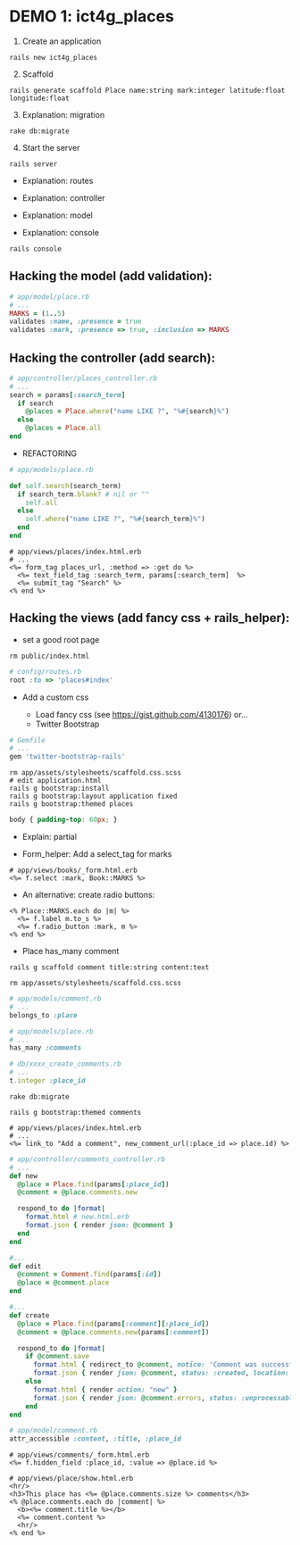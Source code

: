 # DEMO 1: ict4g_places

1. Create an application

```
rails new ict4g_places
```

2. Scaffold

```
rails generate scaffold Place name:string mark:integer latitude:float longitude:float
```

3. Explanation: migration

```
rake db:migrate
```

4. Start the server

```
rails server
```

* Explanation: routes
* Explanation: controller
* Explanation: model

* Explanation: console

```
rails console
```

## Hacking the model (add validation):

```ruby
# app/model/place.rb
# ...
MARKS = (1..5)
validates :name, :presence = true
validates :mark, :presence => true, :inclusion => MARKS
```

## Hacking the controller (add search):

```ruby
# app/controller/places_controller.rb
# ...
search = params[:search_term]
  if search
    @places = Place.where("name LIKE ?", "%#{search}%")
  else
    @places = Place.all
end
```

* REFACTORING

```ruby
# app/models/place.rb

def self.search(search_term)
  if search_term.blank? # nil or ""
    self.all
  else
    self.where("name LIKE ?", "%#{search_term}%")
  end
end
```

```erb
# app/views/places/index.html.erb
# ...
<%= form_tag places_url, :method => :get do %>
  <%= text_field_tag :search_term, params[:search_term]  %>
  <%= submit_tag "Search" %>
<% end %>
```

## Hacking the views (add fancy css + rails_helper):

* set a good root page

```
rm public/index.html
```

```ruby
# config/routes.rb
root :to => 'places#index'
```

* Add a custom css

  * Load fancy css (see https://gist.github.com/4130176) or...
  * Twitter Bootstrap

```ruby
# Gemfile
# ...
gem 'twitter-bootstrap-rails'
```

```
rm app/assets/stylesheets/scaffold.css.scss
# edit application.html
rails g bootstrap:install
rails g bootstrap:layout application fixed
rails g bootstrap:themed places
```

```css
body { padding-top: 60px; }
```

* Explain: partial

* Form_helper: Add a select_tag for marks

```erb
# app/views/books/_form.html.erb
<%= f.select :mark, Book::MARKS %>
```

* An alternative: create radio buttons:

```erb
<% Place::MARKS.each do |m| %>
  <%= f.label m.to_s %>
  <%= f.radio_button :mark, m %>
<% end %>
```

* Place has_many comment

```
rails g scaffold comment title:string content:text
```

```
rm app/assets/stylesheets/scaffold.css.scss
```

```ruby
# app/models/comment.rb
# ...
belongs_to :place
```

```ruby
# app/models/place.rb
# ...
has_many :comments
```

```ruby
# db/xxxx_create_comments.rb
# ...
t.integer :place_id
```

```
rake db:migrate
```

```
rails g bootstrap:themed comments
```

```erb
# app/views/places/index.html.erb
# ...
<%= link_to "Add a comment", new_comment_url(:place_id => place.id) %>
```

```ruby
# app/controller/comments_controller.rb
# ...
def new
  @place = Place.find(params[:place_id])
  @comment = @place.comments.new

  respond_to do |format|
    format.html # new.html.erb
    format.json { render json: @comment }
  end
end

#...
def edit
  @comment = Comment.find(params[:id])
  @place = @comment.place
end

#...
def create
  @place = Place.find(params[:comment][:place_id])
  @comment = @place.comments.new(params[:comment])

  respond_to do |format|
    if @comment.save
      format.html { redirect_to @comment, notice: 'Comment was successfully created.' }
      format.json { render json: @comment, status: :created, location: @comment }
    else
      format.html { render action: "new" }
      format.json { render json: @comment.errors, status: :unprocessable_entity }
    end
end
```


```ruby
# app/model/comment.rb
attr_accessible :content, :title, :place_id
```

```erb
# app/views/comments/_form.html.erb
<%= f.hidden_field :place_id, :value => @place.id %>
```


```html+erb
# app/views/place/show.html.erb
<hr/>
<h3>This place has <%= @place.comments.size %> comments</h3>
<% @place.comments.each do |comment| %>
  <b><%= comment.title %></b>
  <%= comment.content %>
  <hr/>
<% end %>

